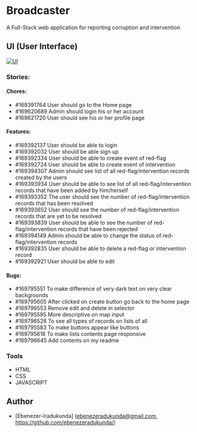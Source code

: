 # Broadcaster
   A Full-Stack web application for reporting corruption and intervention

## UI (User Interface)

   [![UI](https://github.com/ebenezeradukunda/Broadcaster)](https://ebenezeradukunda.github.io/Broadcaster/UI/)

### Stories:

#### Chores:

   - #169391764 User should go to the Home page
   - #169620689 Admin should login his or her account
   - #169621720 User should see his or her profile page

#### Features:

   - #169392137 User should be able to login
   - #169392032 User should be able sign up
   - #169392334 User should be able to create event of red-flag
   - #169392724 User should be able to create event of intervention
   - #169394307 Admin should see list of all red-flag/intervention records created by the users
   - #169393934 User should be able to see list of all red-flag/intervention records that have been added by him/herself
   - #169393352 The user should see the number of red-flag/intervention records that has been resolved
   - #169393652 User should see the number of red-flag/intervention records that are yet to be resolved
   - #169393839 User should be able to see the number of red-flag/intervention records that have been rejected
   - #169394149 Admin should be able to  change the status of red-flag/intervention records
   - #169392835 User should be able to delete a red-flag or intervention record
   - #169392921 User should be able to edit

#### Bugs:

   - #169795551 To make difference of very dark text on very clear backgrounds
   - #169795605 After clicked on create button go back to the home page
   - #169796553 Remove edit and delete in selector
   - #169795595 More descriptive on map input
   - #169796528 To see all types of records on lists of all
   - #169795583 To make buttons appear like buttons
   - #169795618 To make lists contents page responsive
   - #169796645 Add contents on my readme

### Tools

   - HTML
   - CSS
   - JAVASCRIPT

## Author 

   - [Ebenezer-Iradukunda] (ebenezeradukunda@gmail.com, https://github.com/ebenezeradukunda/)
